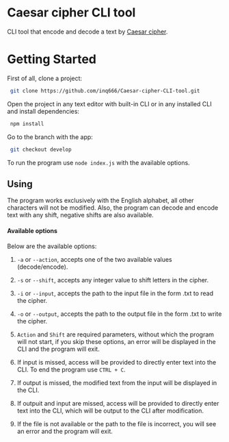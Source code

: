 # Caesar cipher CLI tool

CLI tool that encode and decode a text by [Caesar cipher](https://en.wikipedia.org/wiki/Caesar_cipher).

# **Getting Started**

First of all, clone a project:

```bash
 git clone https://github.com/inq666/Caesar-cipher-CLI-tool.git
```

Open the project in any text editor with built-in CLI or in any installed CLI and install dependencies:

```bash
 npm install
```

Go to the branch with the app:
```bash
 git checkout develop
```

To run the program use `node index.js` with the available options.

## Using

The program works exclusively with the English alphabet, all other characters will not be modified. Also, the program can decode and encode text with any shift, negative shifts are also available.

#### Available options

Below are the available options:

1. `-a` or `--action`, accepts one of the two available values (decode/encode).
2. `-s` or `--shift`, accepts any integer value to shift letters in the cipher.
3. `-i` or `--input`, accepts the path to the input file in the form .txt to read the cipher.
4. `-o` or `--output`, accepts the path to the output file in the form .txt to write the cipher.

5. `Action` and `Shift` are required parameters, without which the program will not start, if you skip these options, an error will be displayed in the CLI and the program will exit.
6. If input is missed, access will be provided to directly enter text into the CLI. To end the program use `CTRL + C`.
7. If output is missed, the modified text from the input will be displayed in the CLI.
8. If outpuit and input are missed, access will be provided to directly enter text into the CLI, which will be output to the CLI after modification.
9. If the file is not available or the path to the file is incorrect, you will see an error and the program will exit.
